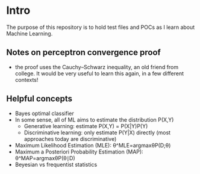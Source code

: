 # Intro
The purpose of this repository is to hold test files and POCs as I learn about Machine Learning.

## Notes on perceptron convergence proof
- the proof uses the Cauchy–Schwarz inequality, an old friend from college.  It would be very useful to learn this again, in a few different contexts!

## Helpful concepts
- Bayes optimal classifier
- In some sense, all of ML aims to estimate the distribution P(X,Y)
  - Generative learning: estimate P(X,Y) = P(X|Y)P(Y)
  - Discriminative learning: only estimate P(Y|X) directly (most approaches today are discriminative)
- Maximum Likelihood Estimation (MLE): θ^MLE=argmaxθP(D;θ)
- Maximum a Posteriori Probability Estimation (MAP): θ^MAP=argmaxθP(θ∣D)
- Beyesian vs frequentist statistics